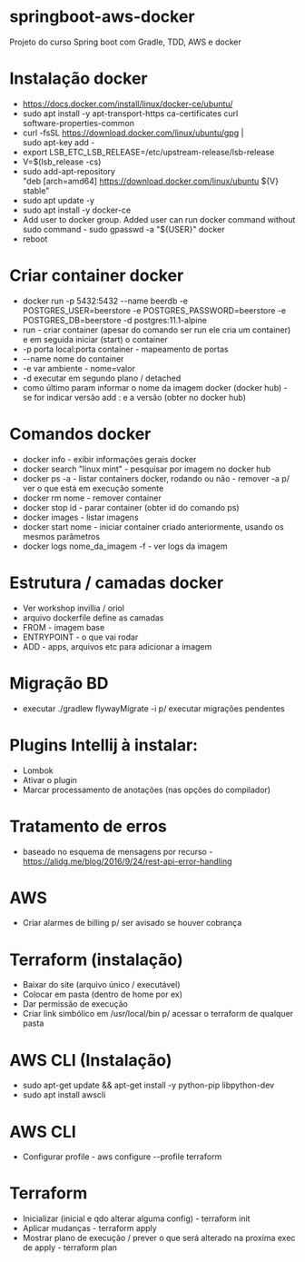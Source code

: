 # springboot-aws-docker
Projeto do curso Spring boot com Gradle, TDD, AWS e docker

# Instalação docker
* https://docs.docker.com/install/linux/docker-ce/ubuntu/
* sudo apt install -y apt-transport-https ca-certificates curl \
   software-properties-common
* curl -fsSL https://download.docker.com/linux/ubuntu/gpg | \
      sudo apt-key add -
* export LSB_ETC_LSB_RELEASE=/etc/upstream-release/lsb-release
* V=$(lsb_release -cs)
* sudo add-apt-repository \
      "deb [arch=amd64] https://download.docker.com/linux/ubuntu ${V} stable"
* sudo apt update -y
* sudo apt install -y docker-ce
* Add user to docker group. Added user can run docker command without sudo command - sudo gpasswd -a "${USER}" docker
* reboot

# Criar container docker
* docker run -p 5432:5432 --name beerdb -e POSTGRES_USER=beerstore -e POSTGRES_PASSWORD=beerstore -e POSTGRES_DB=beerstore -d postgres:11.1-alpine
* run - criar container (apesar do comando ser run ele cria um container) e em seguida iniciar (start) o container
* -p porta local:porta container - mapeamento de portas
* --name nome do container
* -e var ambiente - nome=valor
* -d executar em segundo plano / detached
* como último param informar o nome da imagem docker (docker hub) - se for indicar versão add : e a versão (obter no docker hub)

# Comandos docker
* docker info - exibir informações gerais docker
* docker search "linux mint" - pesquisar por imagem no docker hub
* docker ps -a - listar containers docker, rodando ou não - remover -a p/ ver o que está em execução somente
* docker rm nome - remover container
* docker stop id - parar container (obter id do comando ps)
* docker images - listar imagens
* docker start nome - iniciar container criado anteriormente, usando os mesmos parâmetros
* docker logs nome_da_imagem -f - ver logs da imagem

# Estrutura / camadas docker
* Ver workshop invillia / oriol
* arquivo dockerfile define as camadas
* FROM - imagem base
* ENTRYPOINT - o que vai rodar
* ADD - apps, arquivos etc para adicionar a imagem

# Migração BD
* executar ./gradlew flywayMigrate -i p/ executar migrações pendentes

# Plugins Intellij à instalar:
* Lombok
* Ativar o plugin
* Marcar processamento de anotações (nas opções do compilador)

# Tratamento de erros
* baseado no esquema de mensagens por recurso - https://alidg.me/blog/2016/9/24/rest-api-error-handling

# AWS
* Criar alarmes de billing p/ ser avisado se houver cobrança

# Terraform (instalação)
* Baixar do site (arquivo único / executável)
* Colocar em pasta (dentro de home por ex)
* Dar permissão de execução
* Criar link simbólico em /usr/local/bin p/ acessar o terraform de qualquer pasta

# AWS CLI (Instalação)
* sudo apt-get update && apt-get install -y python-pip libpython-dev
* sudo apt install awscli

# AWS CLI
* Configurar profile - aws configure --profile terraform

# Terraform
* Inicializar (inicial e qdo alterar alguma config) - terraform init
* Aplicar mudanças - terraform apply
* Mostrar plano de execução / prever o que será alterado na proxima exec de apply - terraform plan
